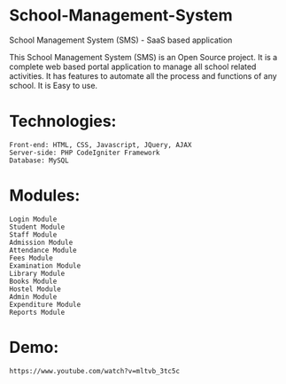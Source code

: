 # School-Management-System
School Management System (SMS) - SaaS based application

 This School Management System (SMS) is an Open Source project. It is a complete web based portal application to manage all school related activities. It has features to automate all the process and functions of any school. It is Easy to use.

# Technologies:	
    Front-end: HTML, CSS, Javascript, JQuery, AJAX
    Server-side: PHP CodeIgniter Framework
    Database: MySQL

# Modules:
    Login Module    
    Student Module 
    Staff Module    
    Admission Module 
    Attendance Module     
    Fees Module 
    Examination Module     
    Library Module
    Books Module    
    Hostel Module
    Admin Module
    Expenditure Module 
    Reports Module
    
# Demo: 
    https://www.youtube.com/watch?v=mltvb_3tc5c
